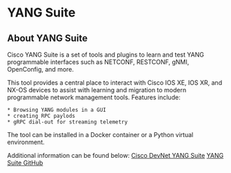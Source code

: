 # YANG Suite

## About YANG Suite
Cisco YANG Suite is a set of tools and plugins to learn and test YANG programmable interfaces such as NETCONF, RESTCONF, gNMI, OpenConfig, and more.

This tool provides a central place to interact with Cisco IOS XE, IOS XR, and NX-OS devices to assist with learning and migration to modern programmable network management tools.
Features include:

    * Browsing YANG modules in a GUI
    * creating RPC paylods
    * gRPC dial-out for streaming telemetry
The tool can be installed in a Docker container or a Python virtual environment.

Additional information can be found below:
[Cisco DevNet YANG Suite](https://developer.cisco.com/docs/yangsuite/)
[YANG Suite GitHub](https://github.com/CiscoDevNet/yangsuite/)
